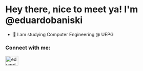 # Hey there, nice to meet ya! I'm @eduardobaniski

- 🌱  I am studying Computer Engineering @ UEPG


<h3 align="left">Connect with me:</h3>
<p align="left">
<a href="https://instagram.com/eduardobaniski" target="blank"><img align="center" src="https://raw.githubusercontent.com/rahuldkjain/github-profile-readme-generator/master/src/images/icons/Social/instagram.svg" alt="eduardobaniski" height="30" width="40" /></a>
</p>

<!---
eduardobaniski/eduardobaniski is a ✨ special ✨ repository because its `README.md` (this file) appears on your GitHub profile.
You can click the Preview link to take a look at your changes.
--->
